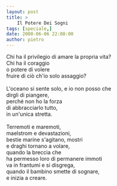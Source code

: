 ```yaml
---
layout: post
title: >
    Il Potere Dei Sogni
tags: [speciale,]
date: 2008-06-06 22:08:00
author: pietro
---
```

Chi ha il privilegio di amare la propria vita?<br/>Chi ha il coraggio<br/>o potere di volere<br/>fruire di ciò ch'io solo assaggio?<br/><br/>L'oceano si sente solo, e io non posso che<br/>dirgli di piangere,<br/>perché non ho la forza<br/>di abbracciarlo tutto,<br/>in un'unica stretta.<br/><br/>Terremoti e maremoti,<br/>maelstrom e devastazioni,<br/>bestie marine s'agitano, mostri<br/>e draghi tornano a volare,<br/>quando la breccia che<br/>ha permesso loro di permanere immoti<br/>va in frantumi e si disgrega,<br/>quando il bambino smette di sognare,<br/>e inizia a creare.
